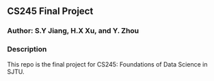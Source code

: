 ## CS245 Final Project

### Author: S.Y Jiang, H.X Xu, and Y. Zhou

### Description
This repo is the final project for CS245: Foundations of Data Science in SJTU. 